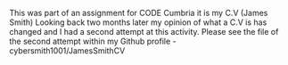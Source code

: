 This was part of an assignment for CODE Cumbria it is my C.V (James Smith)
Looking back two months later my opinion of what a C.V is has changed and I had a second attempt at this activity. 
Please see the file of the second attempt within my Github profile - cybersmith1001/JamesSmithCV

